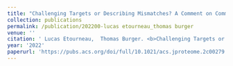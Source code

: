 ```yaml
---
title: "Challenging Targets or Describing Mismatches? A Comment on Common Decoy Distribution by Madej et al."
collection: publications
permalink: /publication/202200-lucas etourneau_thomas burger
venue: ''
citation: ' Lucas Etourneau,  Thomas Burger. <b>Challenging Targets or Describing Mismatches? A Comment on Common Decoy Distribution by Madej et al.</b>, <i>Journal of Proteome Research,</i> 2022'
year: '2022'
paperurl: 'https://pubs.acs.org/doi/full/10.1021/acs.jproteome.2c00279'
---
```

